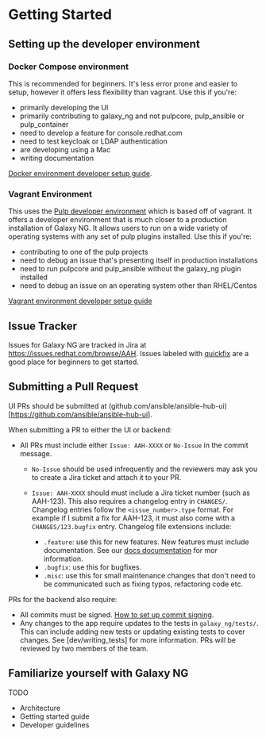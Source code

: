 # Getting Started

## Setting up the developer environment

### Docker Compose environment

This is recommended for beginners. It's less error prone and easier to setup, however it offers less flexibility than vagrant. Use this if you're:

- primarily developing the UI
- primarily contributing to galaxy_ng and not pulpcore, pulp_ansible or pulp_container
- need to develop a feature for console.redhat.com
- need to test keycloak or LDAP authentication
- are developing using a Mac
- writing documentation

[Docker environment developer setup guide](dev/docker_environment.md).

### Vagrant Environment

This uses the [Pulp developer environment](https://docs.pulpproject.org/pulpcore/contributing/index.html) which is based off of vagrant. It offers a developer environment that is much closer to a production installation of Galaxy NG. It allows users to run on a wide variety of operating systems with any set of pulp plugins installed. Use this if you're:

- contributing to one of the pulp projects
- need to debug an issue that's presenting itself in production installations
- need to run pulpcore and pulp_ansible without the galaxy_ng plugin installed
- need to debug an issue on an operating system other than RHEL/Centos

[Vagrant environment developer setup guide](dev/vagrant.md)

## Issue Tracker

Issues for Galaxy NG are tracked in Jira at https://issues.redhat.com/browse/AAH. Issues labeled with [quickfix](https://issues.redhat.com/browse/AAH-1202?jql=project%20%3D%20AAH%20AND%20resolution%20%3D%20Unresolved%20AND%20labels%20%3D%20quickfix%20ORDER%20BY%20priority%20DESC%2C%20updated%20DESC) are a good place for beginners to get started.

## Submitting a Pull Request

UI PRs should be submitted at (github.com/ansible/ansible-hub-ui)[https://github.com/ansible/ansible-hub-ui].

When submitting a PR to either the UI or backend:

- All PRs must include either `Issue: AAH-XXXX` or `No-Issue` in the commit message. 

    - `No-Issue` should be used infrequently and the reviewers may ask you to create a Jira ticket and attach it to your PR.
    - `Issue: AAH-XXXX` should must include a Jira ticket number (such as AAH-123). This also requires a changelog entry in `CHANGES/`. Changelog entries follow the `<issue_number>.type` format. For example if I submit a fix for AAH-123, it must also come with a `CHANGES/123.bugfix` entry. Changelog file extensions include:

        - `.feature`: use this for new features. New features must include documentation. See our [docs documentation](dev/writing_docs.md) for mor information.
        - `.bugfix`: use this for bugfixes.
        - `.misc`: use this for small maintenance changes that don't need to be communicated such as fixing typos, refactoring code etc.

PRs for the backend also require:

- All commits must be signed. [How to set up commit signing](https://docs.github.com/en/authentication/managing-commit-signature-verification/signing-commits).
- Any changes to the app require updates to the tests in `galaxy_ng/tests/`. This can include adding new tests or updating existing tests to cover changes. See [dev/writing_tests] for more information.
PRs will be reviewed by two members of the team.

## Familiarize yourself with Galaxy NG

TODO

- Architecture
- Getting started guide
- Developer guidelines
